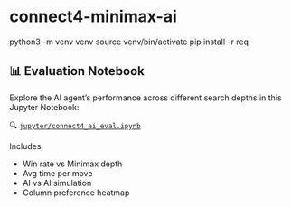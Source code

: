 # connect4-minimax-ai

python3 -m venv venv
source venv/bin/activate
pip install -r req

## 📊 Evaluation Notebook

Explore the AI agent’s performance across different search depths in this Jupyter Notebook:

🔍 [`jupyter/connect4_ai_eval.ipynb`](jupyter/connect4_ai_eval.ipynb)

Includes:
- Win rate vs Minimax depth
- Avg time per move
- AI vs AI simulation
- Column preference heatmap
